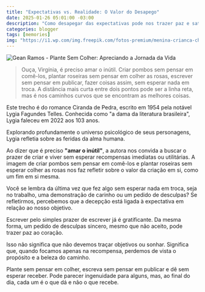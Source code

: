 ```yaml
---
title: "Expectativas vs. Realidade: O Valor do Desapego"
date: 2025-01-26 05:01:00 -03:00
description: "Como desapegar das expectativas pode nos trazer paz e satisfação."
categories: blogger
tags: [memories]
img: "https://i1.wp.com/img.freepik.com/fotos-premium/menina-crianca-cheirando-uma-flor-de-peonia_561751-101.jpg?resize=600,338"
---
```


![Gean Ramos - Plante Sem Colher: Apreciando a Jornada da Vida](https://i1.wp.com/img.freepik.com/fotos-premium/menina-crianca-cheirando-uma-flor-de-peonia_561751-101.jpg?resize=600,338)

> Ouça, Virgínia, é preciso amar o inútil. Criar pombos sem pensar em comê-los, plantar roseiras sem pensar em colher as rosas, escrever sem pensar em publicar, fazer coisas assim, sem esperar nada em troca. A distância mais curta entre dois pontos pode ser a linha reta, mas é nos caminhos curvos que se encontram as melhores coisas.

Este trecho é do romance Ciranda de Pedra, escrito em 1954 pela notável Lygia Fagundes Telles. Conhecida como "a dama da literatura brasileira", Lygia faleceu em 2022 aos 103 anos.

Explorando profundamente o universo psicológico de seus personagens, Lygia refletia sobre as feridas da alma humana.

Ao dizer que é preciso **"amar o inútil"**, a autora nos convida a buscar o prazer de criar e viver sem esperar recompensas imediatas ou utilitárias. A imagem de criar pombos sem pensar em comê-los e plantar roseiras sem esperar colher as rosas nos faz refletir sobre o valor da criação em si, como um fim em si mesma.

Você se lembra da última vez que fez algo sem esperar nada em troca, seja no trabalho, uma demonstração de carinho ou um pedido de desculpas? Se refletirmos, percebemos que a decepção está ligada à expectativa em relação ao nosso objetivo.

Escrever pelo simples prazer de escrever já é gratificante. Da mesma forma, um pedido de desculpas sincero, mesmo que não aceito, pode trazer paz ao coração.

Isso não significa que não devemos traçar objetivos ou sonhar. Significa que, quando focamos apenas na recompensa, perdemos de vista o propósito e a beleza do caminho.

Plante sem pensar em colher, escreva sem pensar em publicar e dê sem esperar receber. Pode parecer ingenuidade para alguns, mas, ao final do dia, cada um é o que dá e não o que recebe.
